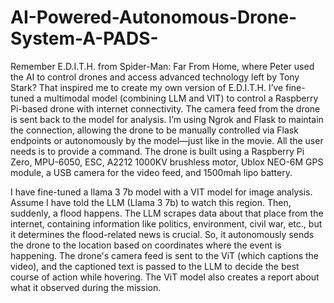 # AI-Powered-Autonomous-Drone-System-A-PADS-

Remember E.D.I.T.H. from Spider-Man: Far From Home, where Peter used the AI to control drones and access advanced technology left by Tony Stark? That inspired me to create my own version of E.D.I.T.H. I’ve fine-tuned a multimodal model (combining LLM and VIT) to control a Raspberry Pi-based drone with internet connectivity. The camera feed from the drone is sent back to the model for analysis. I’m using Ngrok and Flask to maintain the connection, allowing the drone to be manually controlled via Flask endpoints or autonomously by the model—just like in the movie. All the user needs is to provide a command. The drone is built using a Raspberry Pi Zero, MPU-6050, ESC, A2212 1000KV brushless motor, Ublox NEO-6M GPS module, a USB camera for the video feed, and 1500mah lipo battery.

I have fine-tuned a llama 3 7b model with a VIT model for image analysis. 
Assume I have told the LLM (Llama 3 7b) to watch this region. Then, suddenly, a flood happens. The LLM scrapes data about that place from the internet, containing information like politics, environment, civil war, etc., but it determines the flood-related news is crucial. So, it autonomously sends the drone to the location based on coordinates where the event is happening. The drone's camera feed is sent to the ViT (which captions the video), and the captioned text is passed to the LLM to decide the best course of action while hovering. The ViT model also creates a report about what it observed during the mission.
